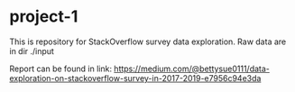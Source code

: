 # project-1
This is repository for StackOverflow survey data exploration. 
Raw data are in dir ./input

Report can be found in link:
https://medium.com/@bettysue0111/data-exploration-on-stackoverflow-survey-in-2017-2019-e7956c94e3da